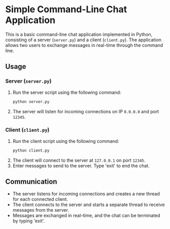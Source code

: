 # Simple Command-Line Chat Application

This is a basic command-line chat application implemented in Python, consisting of a server (`server.py`) and a client (`client.py`). The application allows two users to exchange messages in real-time through the command line.

## Usage

### Server (`server.py`)

1. Run the server script using the following command:
   ```bash
   python server.py
   ```
2. The server will listen for incoming connections on IP `0.0.0.0` and port `12345`.

### Client (`client.py`)

1. Run the client script using the following command:
   ```bash
   python client.py
   ```
2. The client will connect to the server at `127.0.0.1` on port `12345`.
3. Enter messages to send to the server. Type 'exit' to end the chat.

## Communication

- The server listens for incoming connections and creates a new thread for each connected client.
- The client connects to the server and starts a separate thread to receive messages from the server.
- Messages are exchanged in real-time, and the chat can be terminated by typing 'exit'.

